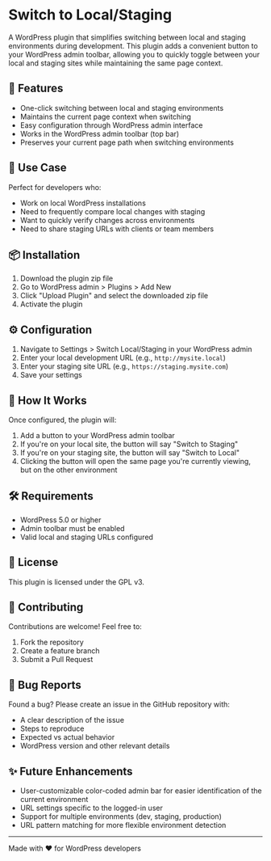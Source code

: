 # Switch to Local/Staging

A WordPress plugin that simplifies switching between local and staging environments during development. This plugin adds a convenient button to your WordPress admin toolbar, allowing you to quickly toggle between your local and staging sites while maintaining the same page context.

## 🚀 Features

- One-click switching between local and staging environments
- Maintains the current page context when switching
- Easy configuration through WordPress admin interface
- Works in the WordPress admin toolbar (top bar)
- Preserves your current page path when switching environments

## 🎯 Use Case

Perfect for developers who:
- Work on local WordPress installations
- Need to frequently compare local changes with staging
- Want to quickly verify changes across environments
- Need to share staging URLs with clients or team members

## 📦 Installation

1. Download the plugin zip file
2. Go to WordPress admin > Plugins > Add New
3. Click "Upload Plugin" and select the downloaded zip file
4. Activate the plugin

## ⚙️ Configuration

1. Navigate to Settings > Switch Local/Staging in your WordPress admin
2. Enter your local development URL (e.g., `http://mysite.local`)
3. Enter your staging site URL (e.g., `https://staging.mysite.com`)
4. Save your settings

## 🔄 How It Works

Once configured, the plugin will:
1. Add a button to your WordPress admin toolbar
2. If you're on your local site, the button will say "Switch to Staging"
3. If you're on your staging site, the button will say "Switch to Local"
4. Clicking the button will open the same page you're currently viewing, but on the other environment

## 🛠️ Requirements

- WordPress 5.0 or higher
- Admin toolbar must be enabled
- Valid local and staging URLs configured

## 📝 License

This plugin is licensed under the GPL v3.

## 🤝 Contributing

Contributions are welcome! Feel free to:
1. Fork the repository
2. Create a feature branch
3. Submit a Pull Request

## 🐛 Bug Reports

Found a bug? Please create an issue in the GitHub repository with:
- A clear description of the issue
- Steps to reproduce
- Expected vs actual behavior
- WordPress version and other relevant details

## ✨ Future Enhancements

- User-customizable color-coded admin bar for easier identification of the current environment
- URL settings specific to the logged-in user
- Support for multiple environments (dev, staging, production)
- URL pattern matching for more flexible environment detection



---

Made with ❤️ for WordPress developers
